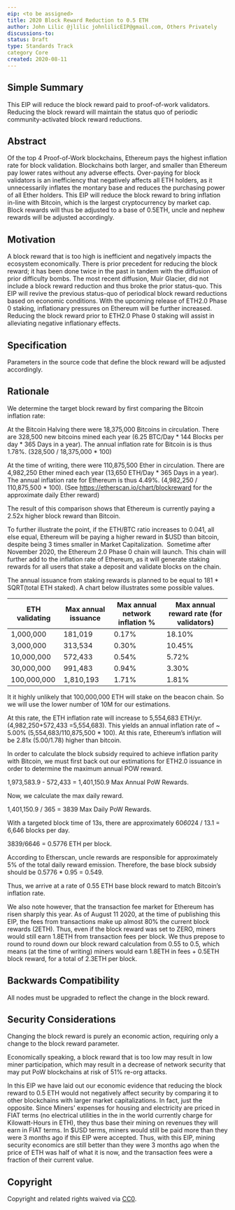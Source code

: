 ```yaml
---
eip: <to be assigned>
title: 2020 Block Reward Reduction to 0.5 ETH
author: John Lilic @jlilic johnlilicEIP@gmail.com, Others Privately
discussions-to: 
status: Draft
type: Standards Track
category Core
created: 2020-08-11
---
```



## Simple Summary

This EIP will reduce the block reward paid to proof-of-work validators.  Reducing the block reward will maintain the status quo of periodic community-activated block reward reductions.  

## Abstract
Of the top 4 Proof-of-Work blockchains, Ethereum pays the highest inflation rate for block validation.  Blockchains both larger, and smaller than Ethereum pay lower rates without any adverse effects.  Over-paying for block validators is an inefficiency that negatively affects all ETH holders, as it unnecessarily inflates the montary base and reduces the purchasing power of all Ether holders.   This EIP will reduce the block reward to bring inflation in-line with Bitcoin, which is the largest cryptocurrency by market cap.   Block rewards will thus be adjusted to a base of 0.5ETH, uncle and nephew rewards will be adjusted accordingly.    

## Motivation

A block reward that is too high is inefficient and negatively impacts the ecosystem economically. There is prior precedent for reducing the block reward; it has been done twice in the past in tandem with the diffusion of prior difficulty bombs.  The most recent diffusion, Muir Glacier, did not include a block reward reduction and thus broke the prior status-quo.  This EIP will revive the previous status-quo of periodical block reward reductions based on economic conditions.   With the upcoming release of ETH2.0 Phase 0 staking, inflationary pressures on Ethereum will be further increased.  Reducing the block reward prior to ETH2.0 Phase 0 staking will assist in alleviating negative inflationary effects.

## Specification
Parameters in the source code that define the block reward will be adjusted accordingly.

## Rationale
We determine the target block reward by first comparing the Bitcoin inflation rate:

At the Bitcoin Halving there were 18,375,000 Bitcoins in circulation.   There are 328,500 new bitcoins mined each year (6.25 BTC/Day * 144 Blocks per day * 365 Days in a year).  The annual inflation rate for Bitcoin is is thus  1.78%. (328,500 / 18,375,000 * 100) 

At the time of writing, there were 110,875,500 Ether in circulation.  There are 4,982,250 Ether mined each year (13,650 ETH/Day * 365 Days in a year).  The annual inflation rate for Ethereum is thus 4.49%.  (4,982,250 / 110,875,500 * 100). (See https://etherscan.io/chart/blockreward for the approximate daily Ether reward)

The result of this comparison shows that Ethereum is currently paying a 2.52x higher block reward than Bitcoin.

To further illustrate the point, if the ETH/BTC ratio increases to 0.041, all else equal, Ethereum will be paying a higher reward in $USD than bitcoin, despite being 3 times smaller in Market Capitalization.
 Sometime after November 2020, the Ethereum 2.0 Phase 0 chain will launch.  This chain will further add to the inflation rate of Ethereum, as it will generate staking rewards for all users that stake a deposit and validate blocks on the chain. 

The annual issuance from staking rewards is planned to be equal to 181 * SQRT(total ETH staked).  A chart below illustrates some possible values.

| ETH validating | Max annual issuance | Max annual network inflation % |Max annual reward rate (for validators) |
| ------ | ------ | ------ | ------ |
|1,000,000	| 181,019|	0.17%|	18.10%|
|3,000,000	| 313,534|	0.30%|	10.45%|
|10,000,000	| 572,433|	0.54%|	5.72%|
|30,000,000	| 991,483|	0.94%|	3.30%|
|100,000,000|1,810,193|	1.71%|	1.81%|

It it highly unlikely that 100,000,000 ETH will stake on the beacon chain.  So we will use the lower number of 10M for our estimations.

At this rate, the ETH inflation rate will increase to  5,554,683 ETH/yr. (4,982,250+572,433 =5,554,683). This yields an annual inflation rate of  ~ 5.00% (5,554,683/110,875,500 * 100). At this rate, Ethereum’s inflation will be 2.81x (5.00/1.78) higher than bitcoin.

In order to calculate the block subsidy required to achieve inflation parity with Bitcoin, we must first back out our estimations for ETH2.0 issuance in order to determine the maximum annual POW reward.  

1,973,583.9 - 572,433 = 1,401,150.9 Max Annual PoW Rewards.

Now, we calculate the max daily reward.

1,401,150.9 / 365 = 3839 Max Daily PoW Rewards.

With a targeted block time of 13s, there are approximately 60*60*24 / 13.1 = 6,646 blocks per day.

3839/6646 = 0.5776 ETH per block.

According to Etherscan, uncle rewards are responsible for approximately 5% of the total daily reward emission. Therefore, the base block subsidy should be 0.5776 * 0.95 = 0.549.

Thus, we arrive at a rate of 0.55 ETH base block reward to match Bitcoin’s inflation rate. 

We also note however, that the transaction fee market for Ethereum has risen sharply this year. As of August 11 2020, at the time of publishing this EIP, the fees from transactions make up almost 80% the current block rewards (2ETH). Thus, even if the block reward was set to ZERO, miners would still earn 1.8ETH from transaction fees per block.  We thus prepose to round to round down our block reward calculation from 0.55 to 0.5, which means (at the time of writing) miners would earn 1.8ETH in fees + 0.5ETH block reward, for a total of 2.3ETH per block. 


## Backwards Compatibility
All nodes must be upgraded to reflect the change in the block reward.



## Security Considerations
Changing the block reward is purely an economic action, requiring only a change to the block reward parameter.

Economically speaking, a block reward that is too low may result in low miner participation, which may result in a decrease of network security that may put PoW blockchains at risk of 51% re-org attacks. 

In this EIP we have laid out our economic evidence that reducing the block reward to 0.5 ETH would not negatively affect security by comparing it to other blockchains with larger market capitalizations.  In fact, just the opposite.  Since Miners' expenses for housing and electricity are priced in FIAT terms (no electrical utilities in the in the world currently charge for Kilowatt-Hours in ETH), they thus base their mining on revenues they will earn in FIAT terms. In $USD terms, miners would still be paid more than they were 3 months ago if this EIP were accepted.  Thus, with this EIP, mining security economics are still better than they were 3 months ago when the price of ETH was half of what it is now, and the transaction fees were a fraction of their current value. 

## Copyright
Copyright and related rights waived via [CC0](https://creativecommons.org/publicdomain/zero/1.0/).


